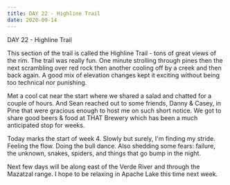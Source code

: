 ```yaml
---
title: DAY 22 - Highline Trail
date: 2020-09-14
---
```

DAY 22 - Highline Trail

This section of the trail is called the Highline Trail - tons of great views of the rim. The trail was really fun. One minute strolling through pines then the next scrambling over red rock then another cooling off by a creek and then back again. A good mix of elevation changes kept it exciting without being too technical nor punishing.

Met a cool cat near the start where we shared a salad and chatted for a couple of hours. And Sean reached out to some friends, Danny & Casey, in Pine that were gracious enough to host me on such short notice. We got to share good beers & food at THAT Brewery which has been a much anticipated stop for weeks.

Today marks the start of week 4. Slowly but surely, I'm finding my stride. Feeling the flow. Doing the bull dance. Also shedding some fears: failure, the unknown, snakes, spiders, and things that go bump in the night.

Next few days will be along east of the Verde River and through the Mazatzal range. I hope to be relaxing in Apache Lake this time next week.
